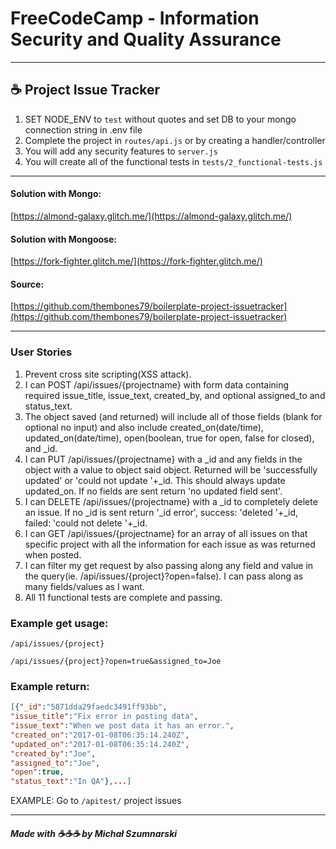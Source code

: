 # **FreeCodeCamp** - Information Security and Quality Assurance
------

## ☕️ Project Issue Tracker 

1) SET NODE_ENV to `test` without quotes and set DB to your mongo connection string in .env file
2) Complete the project in `routes/api.js` or by creating a handler/controller
3) You will add any security features to `server.js`
4) You will create all of the functional tests in `tests/2_functional-tests.js`
------

#### Solution with Mongo:
[https://almond-galaxy.glitch.me/](https://almond-galaxy.glitch.me/)


#### Solution with Mongoose:
[https://fork-fighter.glitch.me/](https://fork-fighter.glitch.me/)


#### Source:
[https://github.com/thembones79/boilerplate-project-issuetracker](https://github.com/thembones79/boilerplate-project-issuetracker)


------

### User Stories
1) Prevent cross site scripting(XSS attack).
1) I can POST /api/issues/{projectname} with form data containing required issue_title, issue_text, created_by, and optional assigned_to and status_text.
1) The object saved (and returned) will include all of those fields (blank for optional no input) and also include created_on(date/time), updated_on(date/time), open(boolean, true for open, false for closed), and _id.
1) I can PUT /api/issues/{projectname} with a _id and any fields in the object with a value to object said object. Returned will be 'successfully updated' or 'could not update '+_id. This should always update updated_on. If no fields are sent return 'no updated field sent'.
1) I can DELETE /api/issues/{projectname} with a _id to completely delete an issue. If no _id is sent return '_id error', success: 'deleted '+_id, failed: 'could not delete '+_id.
1) I can GET /api/issues/{projectname} for an array of all issues on that specific project with all the information for each issue as was returned when posted.
1) I can filter my get request by also passing along any field and value in the query(ie. /api/issues/{project}?open=false). I can pass along as many fields/values as I want.
1) All 11 functional tests are complete and passing.

### Example get usage:
``/api/issues/{project}``

``/api/issues/{project}?open=true&assigned_to=Joe``


### Example return:
```JSON
[{"_id":"5871dda29faedc3491ff93bb",
"issue_title":"Fix error in posting data",
"issue_text":"When we post data it has an error.",
"created_on":"2017-01-08T06:35:14.240Z",
"updated_on":"2017-01-08T06:35:14.240Z",
"created_by":"Joe",
"assigned_to":"Joe",
"open":true,
"status_text":"In QA"},...] 
 ```

EXAMPLE: Go to ``/apitest/`` project issues

------
##### Made with ☕️☕️☕️ by Michał Szumnarski


